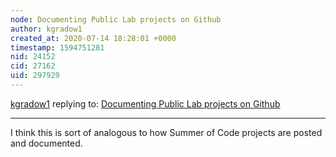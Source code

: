 ```yaml
---
node: Documenting Public Lab projects on Github
author: kgradow1
created_at: 2020-07-14 18:28:01 +0000
timestamp: 1594751281
nid: 24152
cid: 27162
uid: 297929
---
```




[kgradow1](../profile/kgradow1) replying to: [Documenting Public Lab projects on Github](../notes/kgradow1/07-14-2020/documenting-public-lab-projects-on-github)

----
I think this is sort of analogous to how Summer of Code projects are posted and documented.